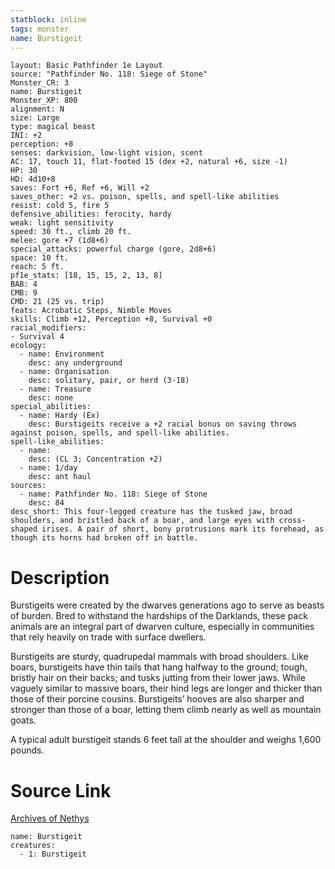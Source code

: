 ```yaml
---
statblock: inline
tags: monster
name: Burstigeit
---
```

```statblock
layout: Basic Pathfinder 1e Layout
source: "Pathfinder No. 118: Siege of Stone"
Monster_CR: 3
name: Burstigeit
Monster_XP: 800
alignment: N
size: Large
type: magical beast
INI: +2
perception: +8
senses: darkvision, low-light vision, scent
AC: 17, touch 11, flat-footed 15 (dex +2, natural +6, size -1)
HP: 30
HD: 4d10+8
saves: Fort +6, Ref +6, Will +2
saves_other: +2 vs. poison, spells, and spell-like abilities
resist: cold 5, fire 5
defensive_abilities: ferocity, hardy
weak: light sensitivity
speed: 30 ft., climb 20 ft.
melee: gore +7 (1d8+6)
special_attacks: powerful charge (gore, 2d8+6)
space: 10 ft.
reach: 5 ft.
pf1e_stats: [18, 15, 15, 2, 13, 8]
BAB: 4
CMB: 9
CMD: 21 (25 vs. trip)
feats: Acrobatic Steps, Nimble Moves
skills: Climb +12, Perception +8, Survival +0
racial_modifiers:
- Survival 4
ecology:
  - name: Environment
    desc: any underground
  - name: Organisation
    desc: solitary, pair, or herd (3-18)
  - name: Treasure
    desc: none
special_abilities:
  - name: Hardy (Ex)
    desc: Burstigeits receive a +2 racial bonus on saving throws against poison, spells, and spell-like abilities.
spell-like_abilities:
  - name:
    desc: (CL 3; Concentration +2)
  - name: 1/day
    desc: ant haul
sources:
  - name: Pathfinder No. 118: Siege of Stone
    desc: 84
desc_short: This four-legged creature has the tusked jaw, broad shoulders, and bristled back of a boar, and large eyes with cross-shaped irises. A pair of short, bony protrusions mark its forehead, as though its horns had broken off in battle.
```
# Description
Burstigeits were created by the dwarves generations ago to serve as beasts of burden. Bred to withstand the hardships of the Darklands, these pack animals are an integral part of dwarven culture, especially in communities that rely heavily on trade with surface dwellers.

 Burstigeits are sturdy, quadrupedal mammals with broad shoulders. Like boars, burstigeits have thin tails that hang halfway to the ground; tough, bristly hair on their backs; and tusks jutting from their lower jaws. While vaguely similar to massive boars, their hind legs are longer and thicker than those of their porcine cousins. Burstigeits’ hooves are also sharper and stronger than those of a boar, letting them climb nearly as well as mountain goats.

 A typical adult burstigeit stands 6 feet tall at the shoulder and weighs 1,600 pounds.
# Source Link
[Archives of Nethys](https://aonprd.com/MonsterDisplay.aspx?ItemName=Burstigeit)
```encounter-table
name: Burstigeit
creatures:
  - 1: Burstigeit
```
